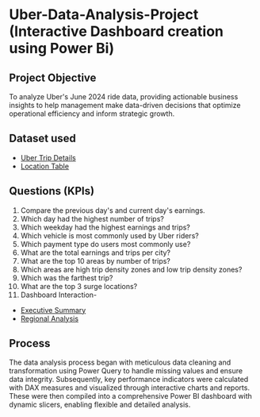 # Uber-Data-Analysis-Project (Interactive Dashboard creation using Power Bi)
## Project Objective
To analyze Uber's June 2024 ride data, providing actionable business insights to help management make data-driven decisions that optimize operational efficiency and inform strategic growth.
## Dataset used
- <a href="https://github.com/RakibRahull/Uber-Data-Analysis-Project/blob/main/Uber%20Trip%20Details.xlsx">Uber Trip Details</a>
- <a href="https://github.com/RakibRahull/Uber-Data-Analysis-Project/blob/main/Location%20Table.xlsx">Location Table</a>
## Questions (KPIs)
1. Compare the previous day's and current day's earnings.
2. Which day had the highest number of trips?
3. Which weekday had the highest earnings and trips?
4. Which vehicle is most commonly used by Uber riders?
5. Which payment type do users most commonly use?
6. What are the total earnings and trips per city?
7. What are the top 10 areas by number of trips?
8. Which areas are high trip density zones and low trip density zones?
9. Which was the farthest trip?
10. What are the top 3 surge locations?
11. Dashboard Interaction- 
- <a href="https://github.com/RakibRahull/Uber-Data-Analysis-Project/blob/main/Executive%20Summary.PNG">Executive Summary</a>
- <a href="https://github.com/RakibRahull/Uber-Data-Analysis-Project/blob/main/Regional%20Analysis.PNG">Regional Analysis</a>
## Process
The data analysis process began with meticulous data cleaning and transformation using Power Query to handle missing values and ensure data integrity. Subsequently, key performance indicators were calculated with DAX measures and visualized through interactive charts and reports. These were then compiled into a comprehensive Power BI dashboard with dynamic slicers, enabling flexible and detailed analysis.

